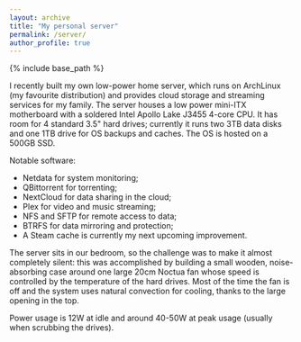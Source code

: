 ```yaml
---
layout: archive
title: "My personal server"
permalink: /server/
author_profile: true
---
```


{% include base_path %}

I recently built my own low-power home server, which runs on ArchLinux (my favourite distribution) and provides cloud storage and streaming services for my family.
The server houses a low power mini-ITX motherboard with a soldered Intel Apollo Lake J3455 4-core CPU.
It has room for 4 standard 3.5" hard drives; currently it runs two 3TB data disks and one 1TB drive for OS backups and caches.
The OS is hosted on a 500GB SSD.

Notable software:

- Netdata for system monitoring;
- QBittorrent for torrenting;
- NextCloud for data sharing in the cloud;
- Plex for video and music streaming;
- NFS and SFTP for remote access to data;
- BTRFS for data mirroring and protection;
- A Steam cache is currently my next upcoming improvement.

The server sits in our bedroom, so the challenge was to make it almost completely silent: this was accomplished by building a small wooden, noise-absorbing case around one large 20cm Noctua fan whose speed is controlled by the temperature of the hard drives. Most of the time the fan is off and the system uses natural convection for cooling, thanks to the large opening in the top.

Power usage is 12W at idle and around 40-50W at peak usage (usually when scrubbing the drives).
